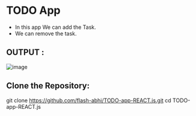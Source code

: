 # TODO App 

- In this app We can add the Task.
- We can remove the task.

## OUTPUT :
![image](https://github.com/user-attachments/assets/244ff7b4-4c24-4bbe-867f-9501783f6cbc)

## Clone the Repository:

git clone https://github.com/flash-abhi/TODO-app-REACT.js.git
cd TODO-app-REACT.js
